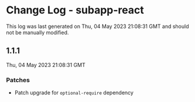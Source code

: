 # Change Log - subapp-react

This log was last generated on Thu, 04 May 2023 21:08:31 GMT and should not be manually modified.

## 1.1.1
Thu, 04 May 2023 21:08:31 GMT

### Patches

- Patch upgrade for `optional-require` dependency

